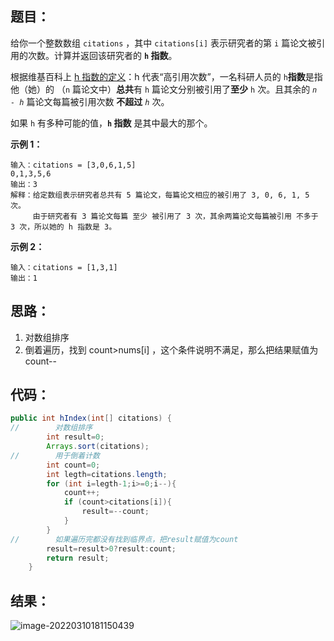 ## 题目：

给你一个整数数组 `citations` ，其中 `citations[i]` 表示研究者的第 `i` 篇论文被引用的次数。计算并返回该研究者的 **`h` 指数**。

根据维基百科上 [h 指数的定义](https://baike.baidu.com/item/h-index/3991452?fr=aladdin)：h 代表“高引用次数”，一名科研人员的 `h`**指数**是指他（她）的 （`n` 篇论文中）**总共**有 `h` 篇论文分别被引用了**至少** `h` 次。且其余的 *`n - h`* 篇论文每篇被引用次数 **不超过** *`h`* 次。

如果 `h` 有多种可能的值，**`h` 指数** 是其中最大的那个。

**示例 1：**

```
输入：citations = [3,0,6,1,5]
0,1,3,5,6
输出：3 
解释：给定数组表示研究者总共有 5 篇论文，每篇论文相应的被引用了 3, 0, 6, 1, 5 次。
     由于研究者有 3 篇论文每篇 至少 被引用了 3 次，其余两篇论文每篇被引用 不多于 3 次，所以她的 h 指数是 3。
```

**示例 2：**

```
输入：citations = [1,3,1]
输出：1
```

## 思路：

1. 对数组排序
2. 倒着遍历，找到 count>nums[i] ，这个条件说明不满足，那么把结果赋值为count--

## 代码：

```java
public int hIndex(int[] citations) {
//        对数组排序
        int result=0;
        Arrays.sort(citations);
//        用于倒着计数
        int count=0;
        int legth=citations.length;
        for (int i=legth-1;i>=0;i--){
            count++;
            if (count>citations[i]){
                result=--count;
            }
        }
//        如果遍历完都没有找到临界点，把result赋值为count
        result=result>0?result:count;
        return result;
    }
```

## 结果：

![image-20220310181150439](https://gitee.com/misteryliu/typora/raw/master/image/image-20220310181150439.png)